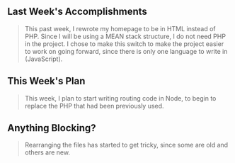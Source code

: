 ## Last Week's Accomplishments

> This past week, I rewrote my homepage to be in HTML instead of PHP. Since I will be
using a MEAN stack structure, I do not need PHP in the project. I chose to make this 
switch to make the project easier to work on going forward, since there is only one 
language to write in (JavaScript).


## This Week's Plan

> This week, I plan to start writing routing code in Node, to begin to replace 
the PHP that had been previously used.

## Anything Blocking?

> Rearranging the files has started to get tricky, since some are old and others are new.

